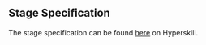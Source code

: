 ## Stage Specification

The stage specification can be found [here](https://hyperskill.org/projects/181/stages/916/implement) on Hyperskill.